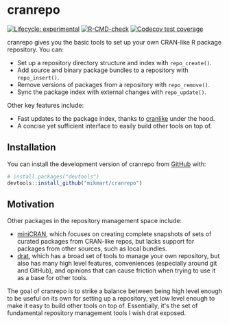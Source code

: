 # cranrepo

<!-- badges: start -->
[![Lifecycle: experimental](https://img.shields.io/badge/lifecycle-experimental-orange.svg)](https://lifecycle.r-lib.org/articles/stages.html#experimental)
[![R-CMD-check](https://github.com/mikmart/cranrepo/actions/workflows/R-CMD-check.yaml/badge.svg)](https://github.com/mikmart/cranrepo/actions/workflows/R-CMD-check.yaml)
[![Codecov test coverage](https://codecov.io/gh/mikmart/cranrepo/branch/main/graph/badge.svg)](https://app.codecov.io/gh/mikmart/cranrepo?branch=main)
<!-- badges: end -->

cranrepo gives you the basic tools to set up your own CRAN-like R package repository. You can:

- Set up a repository directory structure and index with `repo_create()`.
- Add source and binary package bundles to a repository with `repo_insert()`.
- Remove versions of packages from a repository with `repo_remove()`.
- Sync the package index with external changes with `repo_update()`.

Other key features include:

- Fast updates to the package index, thanks to [cranlike](https://cran.r-project.org/package=cranlike) under the hood.
- A concise yet sufficient interface to easily build other tools on top of.

## Installation

You can install the development version of cranrepo from [GitHub](https://github.com/) with:

``` r
# install.packages("devtools")
devtools::install_github("mikmart/cranrepo")
```

## Motivation

Other packages in the repository management space include:

- [miniCRAN](https://cran.r-project.org/package=miniCRAN), which focuses on
creating complete snapshots of sets of curated packages from CRAN-like repos,
but lacks support for packages from other sources, such as local bundles.
- [drat](https://cran.r-project.org/package=drat), which has a broad set of
tools to manage your own repository, but also has many high level features,
conveniences (especially around git and GitHub), and opinions that can cause
friction when trying to use it as a base for other tools.

The goal of cranrepo is to strike a balance between being high level enough to
be useful on its own for setting up a repository, yet low level enough to make
it easy to build other tools on top of. Essentially, it's the set of fundamental
repository management tools I wish drat exposed.
